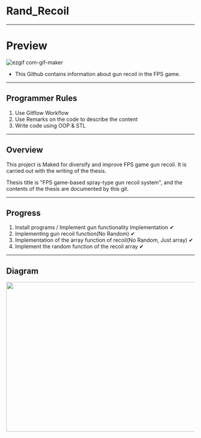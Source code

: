 # Rand_Recoil

---
# Preview

![ezgif com-gif-maker](https://user-images.githubusercontent.com/86705754/193240215-f479a881-6c0c-4f65-8322-cb349fffe176.gif)

- This Github contains information about gun recoil in the FPS game.

---
## Programmer Rules

1. Use Gitflow Workflow
2. Use Remarks on the code to describe the content
3. Write code using OOP & STL

---

## Overview

This project is Maked for diversify and improve FPS game gun recoil.
It is carried out with the writing of the thesis.

Thesis title is "FPS game-based spray-type gun recoil system",
and the contents of the thesis are documented by this git.

---


## Progress

1. Install programs / Implement gun functionality Implementation ✔
2. Implementing gun recoil function(No Random) ✔
3. Implementation of the array function of recoil(No Random, Just array) ✔
4. Implement the random function of the recoil array ✔

---
## Diagram

<img src="https://user-images.githubusercontent.com/86705754/193256841-27566bcd-2cbc-4431-b9b5-1133c0877ea3.PNG" width="600" height="400">
